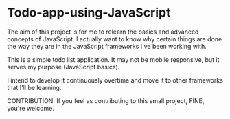 # Todo-app-using-JavaScript

The aim of this project is for me to relearn the basics and advanced concepts of JavaScript.
I actually want to know why certain things are done the way they are in the JavaScript frameworks I've been working with.

This is a simple todo list application. It may not be mobile responsive, but it serves my purpose (JavaScript basics).

I intend to develop it continuously overtime and move it to other frameworks that I'll be learning.

CONTRIBUTION: If you feel as contributing to this small project, FINE, you're welcome.
